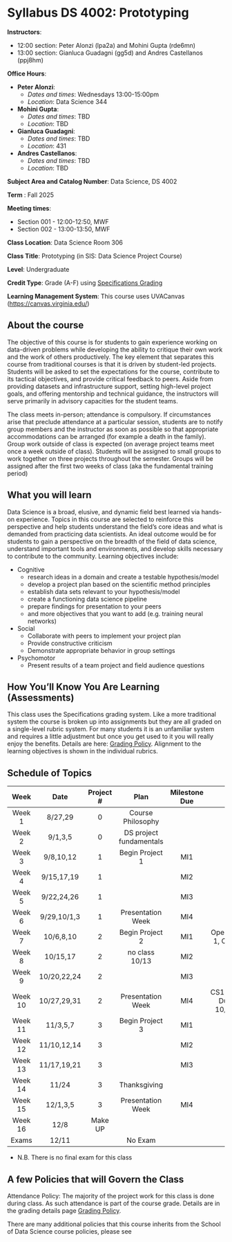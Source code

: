 # Syllabus DS 4002: Prototyping

**Instructors**: 
   * 12:00 section: Peter Alonzi (lpa2a) and Mohini Gupta (rde6mn)
   * 13:00 section: Gianluca Guadagni (gg5d) and Andres Castellanos (ppj8hm)

**Office Hours**:
   - **Peter Alonzi**:
        - *Dates and times*: Wednesdays 13:00-15:00pm
        - *Location*:  Data Science 344
   - **Mohini Gupta**: 
        - *Dates and times*: TBD
        - *Location*: TBD
   - **Gianluca Guadagni**:
        - *Dates and times*: TBD
        - *Location*: 431
   - **Andres Castellanos**:
        - *Dates and times*: TBD
        - *Location*: TBD
          
**Subject Area and Catalog Number**: Data Science, DS 4002

**Term** : Fall 2025

**Meeting times**:     
   * Section 001 - 12:00-12:50, MWF
   * Section 002 - 13:00-13:50, MWF

**Class Location**: Data Science Room 306

**Class Title**: Prototyping (in SIS: Data Science Project Course)

**Level**: Undergraduate

**Credit Type**: Grade (A-F) using [Specifications Grading](https://app.cte.virginia.edu/events/cdi-2x-designing-equitable-grading-schemes)

**Learning Management System**: This course uses UVACanvas (https://canvas.virginia.edu/)
<br>

## About the course
The objective of this course is for students to gain experience working on data-driven 
problems while developing the ability to critique their own work and the work of others 
productively. The key element that separates this course from traditional courses is that it 
is driven by student-led projects. Students will be asked to set the expectations for the 
course, contribute to its tactical objectives, and provide critical feedback to peers. Aside 
from providing datasets and infrastructure support, setting high-level project goals, and 
offering mentorship and technical guidance, the instructors will serve primarily in 
advisory capacities for the student teams.

The class meets in-person; attendance is compulsory. If circumstances arise that preclude 
attendance at a particular session, students are to notify group members and the instructor 
as soon as possible so that appropriate accommodations can be arranged (for example a 
death in the family). Group work outside of class is expected (on average project teams meet once a week outside of class). Students will be assigned to 
small groups to work together on three projects throughout the semester. Groups will be 
assigned after the first two weeks of class (aka the fundamental training period)

## What you will learn 
Data Science is a broad, elusive, and dynamic field best learned via hands-on experience. 
Topics in this course are selected to reinforce this perspective and help students understand 
the field’s core ideas and what is demanded from practicing data scientists. An ideal 
outcome would be for students to gain a perspective on the breadth of the field of data 
science, understand important tools and environments, and develop skills necessary to 
contribute to the community. Learning objectives include:
* Cognitive
  * research ideas in a domain and create a testable hypothesis/model
  * develop a project plan based on the scientific method principles
  * establish data sets relevant to your hypothesis/model
  * create a functioning data science pipeline
  * prepare findings for presentation to your peers
  * and more objectives that you want to add (e.g. training neural networks)
* Social
  * Collaborate with peers to implement your project plan
  * Provide constructive criticism
  * Demonstrate appropriate behavior in group settings
* Psychomotor
  * Present results of a team project and field audience questions


## How You’ll Know You Are Learning (Assessments)
This class uses the Specifications grading system. Like a more traditional system the course is broken up into assignments but they are all graded on a single-level rubric system. For many students it is an unfamiliar system and requires a little adjustment but once you get used to it you will really enjoy the benefits. Details are here: [Grading Policy](grading.md). Alignment to the learning objectives is shown in the individual rubrics. 

## Schedule of Topics 

| Week 	  | Date          |Project # 	| Plan 	                  |Milestone Due|       |
|:---:	  |:---:          |:---:	    |:---:	                  |:---:	      |:---:	|
| Week 1  | 8/27,29       |0	  | Course Philosophy       |             |
| Week 2  | 9/1,3,5       |0    | DS project fundamentals |             |
| Week 3  | 9/8,10,12     | 1   | Begin Project 1         | MI1	        |
| Week 4  | 9/15,17,19    | 1   |    | MI2	|
| Week 5  | 9/22,24,26    | 1   |    | MI3  |
| Week 6	| 9/29,10/1,3   | 1	  |  Presentation Week | MI4 |
| Week 7  | 10/6,8,10     | 2   |  Begin Project 2	 | MI1 | Open CS 1, CS 2 |
| Week 8  | 10/15,17      | 2	  |  no class 10/13	   | MI2 |
| Week 9  | 10/20,22,24   | 2	  |                 	 | MI3 |
| Week 10 | 10/27,29,31   | 2   |  Presentation Week | MI4 | CS1,CS2 Due 10/31 |
| Week 11 | 11/3,5,7      | 3   |  Begin Project 3   | MI1 |
| Week 12 | 11/10,12,14   |  3  |	                   | MI2 |
| Week 13 | 11/17,19,21   |  3  |                    | MI3 |
| Week 14 | 11/24         |  3  |  Thanksgiving      |     |
| Week 15 | 12/1,3,5      |  3  | 	Presentation Week| MI4 |
| Week 16 | 12/8          | Make UP 	|  |  	|
| Exams   | 12/11         |     |  No Exam           |      |

* N.B. There is no final exam for this class

## A few Policies that will Govern the Class
Attendance Policy: The majority of the project work for this class is done during class. As such attendance is part of the course grade. Details are in the grading details page [Grading Policy](grading.md).

There are many additional policies that this course inherits from the School of Data Science course policies, please see 
